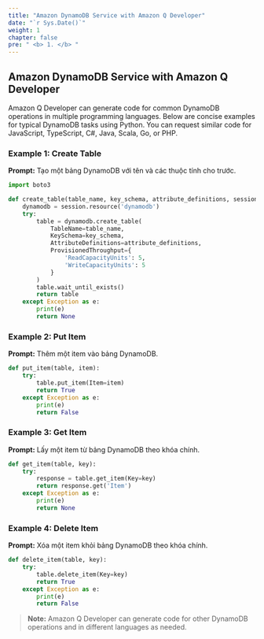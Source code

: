 ```yaml
---
title: "Amazon DynamoDB Service with Amazon Q Developer"
date: "`r Sys.Date()`"
weight: 1
chapter: false
pre: " <b> 1. </b> "
---
```


## Amazon DynamoDB Service with Amazon Q Developer

Amazon Q Developer can generate code for common DynamoDB operations in multiple programming languages. Below are concise examples for typical DynamoDB tasks using Python. You can request similar code for JavaScript, TypeScript, C#, Java, Scala, Go, or PHP.

### Example 1: Create Table
**Prompt:**
Tạo một bảng DynamoDB với tên và các thuộc tính cho trước.

```python
import boto3

def create_table(table_name, key_schema, attribute_definitions, session):
    dynamodb = session.resource('dynamodb')
    try:
        table = dynamodb.create_table(
            TableName=table_name,
            KeySchema=key_schema,
            AttributeDefinitions=attribute_definitions,
            ProvisionedThroughput={
                'ReadCapacityUnits': 5,
                'WriteCapacityUnits': 5
            }
        )
        table.wait_until_exists()
        return table
    except Exception as e:
        print(e)
        return None
```

### Example 2: Put Item
**Prompt:**
Thêm một item vào bảng DynamoDB.

```python
def put_item(table, item):
    try:
        table.put_item(Item=item)
        return True
    except Exception as e:
        print(e)
        return False
```

### Example 3: Get Item
**Prompt:**
Lấy một item từ bảng DynamoDB theo khóa chính.

```python
def get_item(table, key):
    try:
        response = table.get_item(Key=key)
        return response.get('Item')
    except Exception as e:
        print(e)
        return None
```

### Example 4: Delete Item
**Prompt:**
Xóa một item khỏi bảng DynamoDB theo khóa chính.

```python
def delete_item(table, key):
    try:
        table.delete_item(Key=key)
        return True
    except Exception as e:
        print(e)
        return False
```

> **Note:** Amazon Q Developer can generate code for other DynamoDB operations and in different languages as needed.

